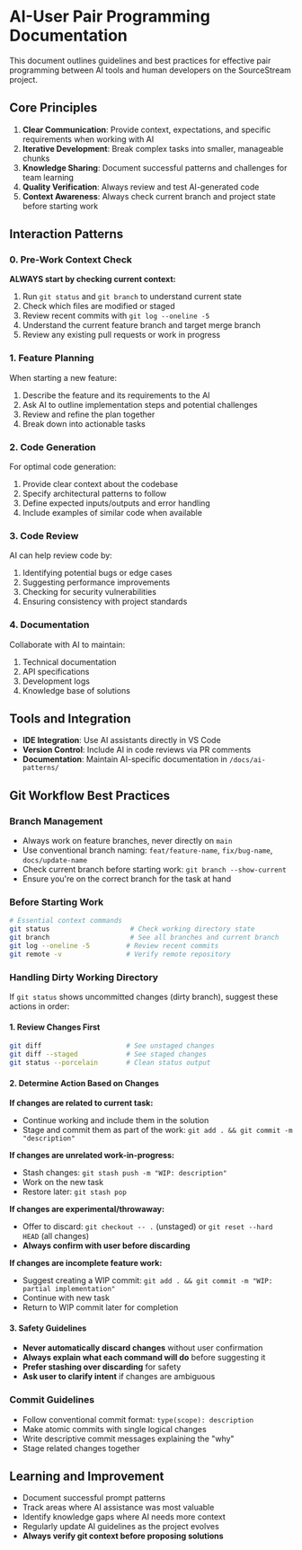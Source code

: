 # AI-User Pair Programming Documentation

This document outlines guidelines and best practices for effective pair programming between AI tools and human developers on the SourceStream project.

## Core Principles

1. **Clear Communication**: Provide context, expectations, and specific requirements when working with AI
2. **Iterative Development**: Break complex tasks into smaller, manageable chunks
3. **Knowledge Sharing**: Document successful patterns and challenges for team learning
4. **Quality Verification**: Always review and test AI-generated code
5. **Context Awareness**: Always check current branch and project state before starting work

## Interaction Patterns

### 0. Pre-Work Context Check

**ALWAYS start by checking current context:**
1. Run `git status` and `git branch` to understand current state
2. Check which files are modified or staged
3. Review recent commits with `git log --oneline -5`
4. Understand the current feature branch and target merge branch
5. Review any existing pull requests or work in progress

### 1. Feature Planning

When starting a new feature:
1. Describe the feature and its requirements to the AI
2. Ask AI to outline implementation steps and potential challenges
3. Review and refine the plan together
4. Break down into actionable tasks

### 2. Code Generation

For optimal code generation:
1. Provide clear context about the codebase
2. Specify architectural patterns to follow
3. Define expected inputs/outputs and error handling
4. Include examples of similar code when available

### 3. Code Review

AI can help review code by:
1. Identifying potential bugs or edge cases
2. Suggesting performance improvements
3. Checking for security vulnerabilities
4. Ensuring consistency with project standards

### 4. Documentation

Collaborate with AI to maintain:
1. Technical documentation
2. API specifications
3. Development logs
4. Knowledge base of solutions

## Tools and Integration

- **IDE Integration**: Use AI assistants directly in VS Code
- **Version Control**: Include AI in code reviews via PR comments
- **Documentation**: Maintain AI-specific documentation in `/docs/ai-patterns/`

## Git Workflow Best Practices

### Branch Management
- Always work on feature branches, never directly on `main`
- Use conventional branch naming: `feat/feature-name`, `fix/bug-name`, `docs/update-name`
- Check current branch before starting work: `git branch --show-current`
- Ensure you're on the correct branch for the task at hand

### Before Starting Work
```bash
# Essential context commands
git status                    # Check working directory state
git branch                    # See all branches and current branch
git log --oneline -5         # Review recent commits
git remote -v                # Verify remote repository
```

### Handling Dirty Working Directory

If `git status` shows uncommitted changes (dirty branch), suggest these actions in order:

#### 1. **Review Changes First**
```bash
git diff                     # See unstaged changes
git diff --staged            # See staged changes
git status --porcelain       # Clean status output
```

#### 2. **Determine Action Based on Changes**

**If changes are related to current task:**
- Continue working and include them in the solution
- Stage and commit them as part of the work: `git add . && git commit -m "description"`

**If changes are unrelated work-in-progress:**
- Stash changes: `git stash push -m "WIP: description"`
- Work on the new task
- Restore later: `git stash pop`

**If changes are experimental/throwaway:**
- Offer to discard: `git checkout -- .` (unstaged) or `git reset --hard HEAD` (all changes)
- **Always confirm with user before discarding**

**If changes are incomplete feature work:**
- Suggest creating a WIP commit: `git add . && git commit -m "WIP: partial implementation"`
- Continue with new task
- Return to WIP commit later for completion

#### 3. **Safety Guidelines**
- **Never automatically discard changes** without user confirmation
- **Always explain what each command will do** before suggesting it
- **Prefer stashing over discarding** for safety
- **Ask user to clarify intent** if changes are ambiguous

### Commit Guidelines
- Follow conventional commit format: `type(scope): description`
- Make atomic commits with single logical changes
- Write descriptive commit messages explaining the "why"
- Stage related changes together

## Learning and Improvement

- Document successful prompt patterns
- Track areas where AI assistance was most valuable
- Identify knowledge gaps where AI needs more context
- Regularly update AI guidelines as the project evolves
- **Always verify git context before proposing solutions**
